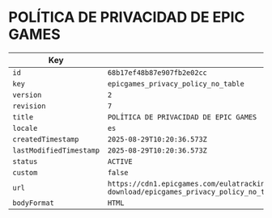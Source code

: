 # POLÍTICA DE PRIVACIDAD DE EPIC GAMES

| Key | Value |
| --- | ----- |
| `id` | `68b17ef48b87e907fb2e02cc` |
| `key` | `epicgames_privacy_policy_no_table` |
| `version` | `2` |
| `revision` | `7` |
| `title` | `POLÍTICA DE PRIVACIDAD DE EPIC GAMES` |
| `locale` | `es` |
| `createdTimestamp` | `2025-08-29T10:20:36.573Z` |
| `lastModifiedTimestamp` | `2025-08-29T10:20:36.573Z` |
| `status` | `ACTIVE` |
| `custom` | `false` |
| `url` | `https://cdn1.epicgames.com/eulatracking-download/epicgames_privacy_policy_no_table/es/v2/r7/d5876d5fa79d6c55adb92252de19286d.pdf` |
| `bodyFormat` | `HTML` |
